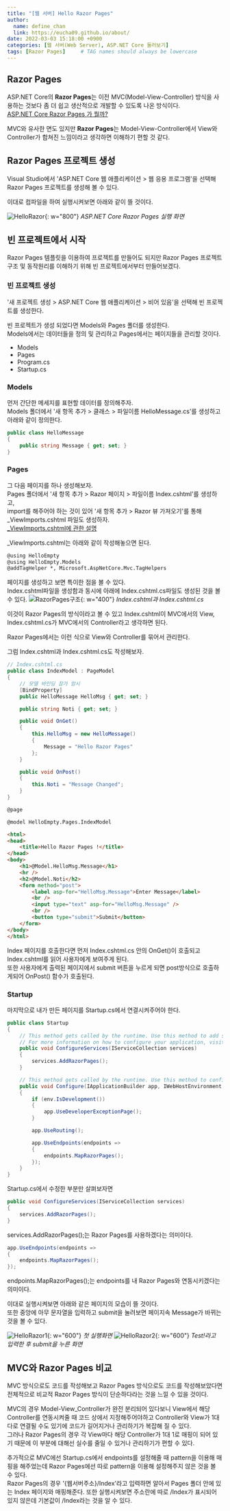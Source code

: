 ```yaml
---
title: "[웹 서버] Hello Razor Pages"
author:
  name: define_chan
  link: https://eucha09.github.io/about/
date: 2022-03-03 15:18:00 +0900
categories: [웹 서버(Web Server), ASP.NET Core 둘러보기]
tags: [Razor Pages]     # TAG names should always be lowercase
---
```


## **Razor Pages**

ASP.NET Core의 **Razor Pages**는 이전 MVC(Model-View-Controller) 방식을 사용하는 것보다 좀 더 쉽고 생산적으로 개발할 수 있도록 나온 방식이다.   
[ASP.NET Core Razor Pages 가 뭘까?](https://aspdotnet.tistory.com/2232)

MVC와 유사한 면도 있지만 **Razor Pages**는 Model-View-Controller에서 View와 Controller가 합쳐진 느낌이라고 생각하면 이해하기 편할 것 같다.

## **Razor Pages 프로젝트 생성**

Visual Studio에서 'ASP.NET Core 웹 애플리케이션 > 웹 응용 프로그램'을 선택해 Razor Pages 프로젝트를 생성해 볼 수 있다.

이대로 컴파일을 하여 실행시켜보면 아래와 같이 뜰 것이다.

![HelloRazor](/assets/img/posts/webserver/HelloRazor.png){: w="800"}
_ASP.NET Core Razor Pages 실행 화면_

## **빈 프로젝트에서 시작**

Razor Pages 템플릿을 이용하여 프로젝트를 만들어도 되지만 Razor Pages 프로젝트 구조 및 동작원리를 이해하기 위해 빈 프로젝트에서부터 만들어보겠다.

### **빈 프로젝트 생성**

'새 프로젝트 생성 > ASP.NET Core 웹 애플리케이션 > 비어 있음'을 선택해 빈 프로젝트를 생성한다.

빈 프로젝트가 생성 되었다면 Models와 Pages 폴더를 생성한다.   
Models에서는 데이터들을 정의 및 관리하고 Pages에서는 페이지들을 관리할 것이다.
* Models
* Pages
* Program.cs
* Startup.cs

### **Models**

먼저 간단한 메세지를 표현할 데이터를 정의해주자.   
Models 폴더에서 '새 항목 추가 > 클래스 > 파일이름 HelloMessage.cs'를 생성하고 아래와 같이 정의한다.
```cs
public class HelloMessage
{
    public string Message { get; set; }
}
```

### **Pages**

그 다음 페이지를 하나 생성해보자.   
Pages 폴더에서 '새 항목 추가 > Razor 페이지 > 파일이름 Index.cshtml'를 생성하고,   
import를 해주어야 하는 것이 있어 '새 항목 추가 > Razor 뷰 가져오기'를 통해 _ViewImports.cshtml 파일도 생성하자.   
[_ViewImports.cshtml에 관한 설명](https://thebook.io/006824/ch26/10/05/)

_ViewImports.cshtml는 아래와 같이 작성해놓으면 된다.
```html
@using HelloEmpty
@using HelloEmpty.Models
@addTagHelper *, Microsoft.AspNetCore.Mvc.TagHelpers
```

페이지를 생성하고 보면 특이한 점을 볼 수 있다.   
Index.cshtml파일을 생성함과 동시에 아래에 Index.cshtml.cs파일도 생성된 것을 볼 수 있다.
![RazorPages구조](/assets/img/posts/webserver/RazorPages구조.png){: w="400"}
_Index.cshtml과 Index.cshtml.cs_

이것이 Razor Pages의 방식이라고 볼 수 있고 Index.cshtml이 MVC에서의 View, Index.cshtml.cs가 MVC에서의 Controller라고 생각하면 된다.

Razor Pages에서는 이런 식으로 View와 Controller를 묶어서 관리한다.

그럼 Index.cshtml과 Index.cshtml.cs도 작성해보자.

```cs
// Index.cshtml.cs
public class IndexModel : PageModel
{
    // 모델 바인딩 참가 암시
    [BindProperty]
    public HelloMessage HelloMsg { get; set; }

    public string Noti { get; set; }

    public void OnGet()
    {
        this.HelloMsg = new HelloMessage()
        {
            Message = "Hello Razor Pages"
        };
    }

    public void OnPost()
    {
        this.Noti = "Message Changed";
    }
}
```
```html
@page

@model HelloEmpty.Pages.IndexModel

<html>
<head>
    <title>Hello Razor Pages !</title>
</head>
<body>
    <h1>@Model.HelloMsg.Message</h1>
    <hr />
    <h2>@Model.Noti</h2>
    <form method="post">
        <label asp-for="HelloMsg.Message">Enter Message</label>
        <br />
        <input type="text" asp-for="HelloMsg.Message" />
        <br />
        <button type="submit">Submit</button>
    </form>
</body>
</html>
```

Index 페이지를 호출한다면 먼저 Index.cshtml.cs 안의 OnGet()이 호출되고 Index.cshtml를 읽어 사용자에게 보여주게 된다.   
또한 사용자에게 출력된 페이지에서 submit 버튼을 누르게 되면 post방식으로 호출하게되어 OnPost() 함수가 호출된다.

### **Startup**

마지막으로 내가 만든 페이지를 Startup.cs에서 연결시켜주어야 한다.

```cs
public class Startup
{
    // This method gets called by the runtime. Use this method to add services to the container.
    // For more information on how to configure your application, visit https://go.microsoft.com/fwlink/?LinkID=398940
    public void ConfigureServices(IServiceCollection services)
    {
        services.AddRazorPages();
    }

    // This method gets called by the runtime. Use this method to configure the HTTP request pipeline.
    public void Configure(IApplicationBuilder app, IWebHostEnvironment env)
    {
        if (env.IsDevelopment())
        {
            app.UseDeveloperExceptionPage();
        }

        app.UseRouting();

        app.UseEndpoints(endpoints =>
        {
            endpoints.MapRazorPages();
        });
    }
}
```

Startup.cs에서 수정한 부분만 살펴보자면

```cs
public void ConfigureServices(IServiceCollection services)
{
    services.AddRazorPages();
}
```
services.AddRazorPages();는 Razor Pages를 사용하겠다는 의미이다.

```cs
app.UseEndpoints(endpoints =>
{
    endpoints.MapRazorPages();
});
```
endpoints.MapRazorPages();는 endpoints를 내 Razor Pages와 연동시키겠다는 의미이다.

이대로 실행시켜보면 아래와 같은 페이지의 모습이 뜰 것이다.   
또한 중앙에 아무 문자열을 입력하고 submit을 눌려보면 페이지속 Message가 바뀌는 것을 볼 수 있다.

![HelloRazor1](/assets/img/posts/webserver/HelloRazor1.png){: w="600"}
_첫 실행화면_
![HelloRazor2](/assets/img/posts/webserver/HelloRazor2.png){: w="600"}
_Test!라고 입력한 후 submit을 누른 화면_

## **MVC와 Razor Pages 비교**

MVC 방식으로도 코드를 작성해보고 Razor Pages 방식으로도 코드를 작성해보았다면 전체적으로 비교적 Razor Pages 방식이 단순하다라는 것을 느낄 수 있을 것이다.

MVC의 경우 Model-View_Controller가 완전 분리되어 있다보니 View에서 해당 Controller를 연동시켜줄 때 코드 상에서 지정해주어야하고 Controller와 View가 1대 다로 연결될 수도 있기에 코드가 길어지거나 관리하기가 복잡해 질 수 있다.   
그러나 Razor Pages의 경우 각 View마다 해당 Controller가 1대 1로 매핑이 되어 있기 때문에 이 부분에 대해선 실수를 줄일 수 있거나 관리하기가 편할 수 있다.

추가적으로 MVC에선 Startup.cs에서 endpoints를 설정해줄 때 pattern을 이용해 매핑을 해주었는데 Razor Pages에선 따로 pattern을 이용해 설정해주지 않은 것을 볼 수 있다.   
Razor Pages의 경우 '{웹서버주소}/Index'라고 입력하면 알아서 Pages 폴더 안에 있는 Index 페이지와 매핑해준다. 또한 실행시켜보면 주소란에 따로 /Index가 표시되어 있지 않은데 기본값이 /Index라는 것을 알 수 있다.
